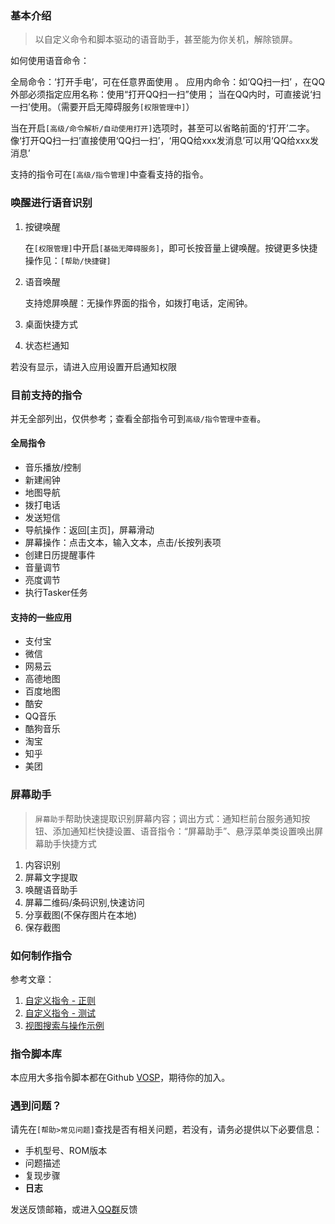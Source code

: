 
### 基本介绍

> 以自定义命令和脚本驱动的语音助手，甚至能为你关机，解除锁屏。

如何使用语音命令：

全局命令：‘打开手电’，可在任意界面使用 。
应用内命令：如‘QQ扫一扫’ ，在QQ外部必须指定应用名称：使用“打开QQ扫一扫”使用； 当在QQ内时，可直接说‘扫一扫’使用。（需要开启无障碍服务`[权限管理中]`）

当在开启`[高级/命令解析/自动使用打开]`选项时，甚至可以省略前面的‘打开’二字。 像‘打开QQ扫一扫’直接使用‘QQ扫一扫’，‘用QQ给xxx发消息’可以用‘QQ给xxx发消息’

支持的指令可在`[高级/指令管理]`中查看支持的指令。

### 唤醒进行语音识别

1. 按键唤醒

    在`[权限管理]`中开启`[基础无障碍服务]`，即可长按音量上键唤醒。按键更多快捷操作见：`[帮助/快捷键]`

2. 语音唤醒

    支持熄屏唤醒：无操作界面的指令，如拨打电话，定闹钟。

3. 桌面快捷方式

4. 状态栏通知

若没有显示，请进入应用设置开启通知权限


### 目前支持的指令

并无全部列出，仅供参考；查看全部指令可到`高级/指令管理中查看`。

#### 全局指令

- 音乐播放/控制
- 新建闹钟
- 地图导航
- 拨打电话
- 发送短信
- 导航操作：返回[主页]，屏幕滑动
- 屏幕操作：点击文本，输入文本，点击/长按列表项
- 创建日历提醒事件
- 音量调节
- 亮度调节
- 执行Tasker任务

#### 支持的一些应用

- 支付宝
- 微信
- 网易云
- 高德地图
- 百度地图
- 酷安
- QQ音乐
- 酷狗音乐
- 淘宝
- 知乎
- 美团

### 屏幕助手

> `屏幕助手`帮助快速提取识别屏幕内容；调出方式：通知栏前台服务通知按钮、添加通知栏快捷设置、语音指令：“屏幕助手”、悬浮菜单类设置唤出屏幕助手快捷方式

1. 内容识别
2. 屏幕文字提取
3. 唤醒语音助手
4. 屏幕二维码/条码识别,快速访问
5. 分享截图(不保存图片在本地)
6. 保存截图

### 如何制作指令

参考文章：

1. [自定义指令 - 正则](https://vove.gitee.io/2019/01/29/Customize_Instruction_Regex/)
2. [自定义指令 - 测试](https://vove.gitee.io/2019/01/29/Customize_Instruction_Test/)
3. [视图搜索与操作示例](https://vove.gitee.io/2019/11/02/View-Api/)

### 指令脚本库

本应用大多指令脚本都在Github [VOSP](https://github.com/Vove7/VOSP)，期待你的加入。

### 遇到问题？

请先在`[帮助>常见问题]`查找是否有相关问题，若没有，请务必提供以下必要信息：

- 手机型号、ROM版本
- 问题描述
- 复现步骤
- **日志**

发送反馈邮箱，或进入[QQ群](http://qm.qq.com/cgi-bin/qm/qr?k=BKTXyMMmLDKS8SXOht71bKKbI9rdPAd3)反馈
